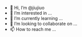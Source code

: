 - 👋 Hi, I’m @jiujiuo
- 👀 I’m interested in ...
- 🌱 I’m currently learning ...
- 💞️ I’m looking to collaborate on ...
- 📫 How to reach me ...

<!---
jiujiuo/jiujiuo is a ✨ special ✨ repository because its `README.md` (this file) appears on your GitHub profile.
You can click the Preview link to take a look at your changes.
--->
